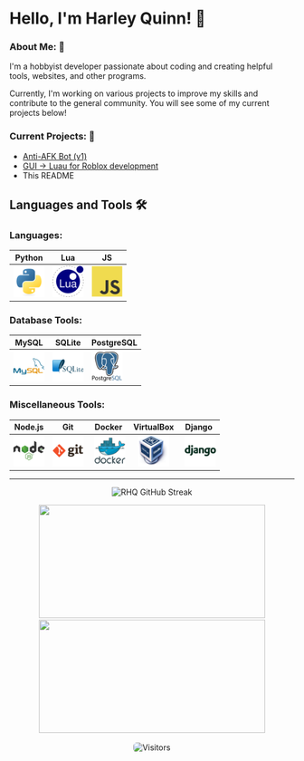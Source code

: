 # Hello, I'm Harley Quinn! 👋

### About Me: 📝
I'm a hobbyist developer passionate about coding and creating helpful tools, websites, and other programs.

Currently, I'm working on various projects to improve my skills and contribute to the general community. You will see some of my current projects below!


### Current Projects: 🌱

- [Anti-AFK Bot (v1)](https://github.com/ReallyHarleyQuinn/Anti-AFK-Bot-v1)
- [GUI -> Luau for Roblox development](https://github.com/ReallyHarleyQuinn/RHQ-GUI-LuaU)
- This README


## Languages and Tools 🛠️
<div>

### Languages:
| Python | Lua | JS |
|----------|----------|----------|
|  <img src="https://github.com/devicons/devicon/blob/master/icons/python/python-original.svg" title="Python"  alt="Python" width="55" height="55"/> |  <img src="https://github.com/devicons/devicon/blob/master/icons/lua/lua-original.svg" title="Lua"  alt="Lua" width="55" height="55"/> |  <img src="https://github.com/devicons/devicon/blob/master/icons/javascript/javascript-original.svg" title="JavaScript" alt="JavaScript" width="55" height="55"/> |


### Database Tools:
| MySQL | SQLite | PostgreSQL |
|----------|----------|----------|
|<img src="https://github.com/devicons/devicon/blob/master/icons/mysql/mysql-original-wordmark.svg" title="MySQL" alt="MySQL" width="55" height="55"/>|<img src="https://github.com/devicons/devicon/blob/master/icons/sqlite/sqlite-original-wordmark.svg" title="SQLite" alt="SQLite" width="55" height="55"/>|<img src="https://github.com/devicons/devicon/blob/master/icons/postgresql/postgresql-original-wordmark.svg" title="PostgreSQL" alt="PostgreSQL" width="55" height="55"/>|



### Miscellaneous Tools:

| Node.js | Git | Docker | VirtualBox | Django |
|----------|----------|----------|----------|----------|
|<img src="https://github.com/devicons/devicon/blob/master/icons/nodejs/nodejs-original-wordmark.svg" title="nodejs" alt="NodeJS" width="55" height="55"/>|<img src="https://github.com/devicons/devicon/blob/master/icons/git/git-original-wordmark.svg" title="Git" alt="Git" width="55" height="55"/>|<img style="padding-left: 5px;" src="https://github.com/devicons/devicon/blob/master/icons/docker/docker-original-wordmark.svg" title="Docker" alt="Docker" width="55" height="55"/>|<center><img src="https://github.com/ReallyHarleyQuinn/ReallyHarleyQuinn/blob/main/assets/VirtualBoxLogo.png" title="VirtualBox" alt="VirtualBox" width="55" height="55"/></center>|<img style="padding-left: 5px;" src="https://github.com/devicons/devicon/blob/master/icons/django/django-plain-wordmark.svg" title="Django" alt="Django" width="55" height="55"/>|



</div>

---

<p align="center">
  <img src="https://streak-stats.demolab.com?user=ReallyHarleyQuinn&theme=highcontrast&hide_border=true&border_radius=6&card_width=800&card_height=220" alt="RHQ GitHub Streak" />
</p>


<p align="center">
  <img width="400" height="200" src="https://github-readme-stats.vercel.app/api?username=ReallyHarleyQuinn&show_icons=true&theme=vision-friendly-dark&hide_border=true">
  <img width="400" height="200" src="https://github-readme-stats.vercel.app/api/top-langs/?username=ReallyHarleyQuinn&size_weight=0.15&count_weight=0.5&layout=compact&theme=vision-friendly-dark&hide_border=true">
</p>


<div id="header" align="center">
  <img style="border-radius: 6px; !important" src="https://komarev.com/ghpvc/?username=ReallyHarleyQuinn&style=for-the-badge&color=orange" alt="Visitors"/>
</div>
